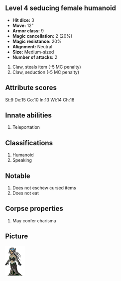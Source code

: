 ## Level 4 seducing female humanoid
- **Hit dice:** 3
- **Move:** 12"
- **Armor class:** 9
- **Magic cancellation:** 2 (20%)
- **Magic resistance:** 20%
- **Alignment:** Neutral
- **Size:** Medium-sized
- **Number of attacks:** 2
1. Claw, steals item (-5 MC penalty)
2. Claw, seduction (-5 MC penalty)
## Attribute scores
St:9 Dx:15 Co:10 In:13 Wi:14 Ch:18
## Innate abilities
1. Teleportation
## Classifications
1. Humanoid
2. Speaking
## Notable
1. Does not eschew cursed items
2. Does not eat
## Corpse properties
1. May confer charisma
## Picture
![Mountain nymph](https://github.com/hyvanmielenpelit/GnollHackTileSet/blob/main/Monsters/mountain_nymph/mountain_nymph.png)
